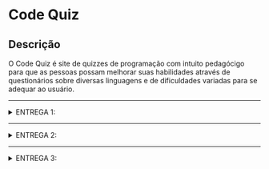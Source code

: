 # Code Quiz

## Descrição
O Code Quiz é site de quizzes de programação com intuito pedagócigo para que as pessoas possam melhorar suas habilidades através de questionários sobre diversas linguagens e de dificuldades variadas para se adequar ao usuário.

---

<details>
<summary>ENTREGA 1:</summary>

## Histórias

Nós criamos um Google Docs com as histórias criadas e seus respectivos cenários de validação para uma melhor visualização. Para acessá-lo, [clique aqui](https://docs.google.com/document/d/1UeAU_MFhKVN97qK53aVPeA1HHAd_CnOmHTp-CfQ48H0/edit?tab=t.0)

## Jira

Criamos um Jira para acompanhar o progresso do projeto e atualizá-lo conforme seu andamento. Segue abaixo as imagens do Backlog e do Quadro ao fim da Entrega 1:


Backlog:


<img width="1440" height="776" alt="Image" src="https://github.com/user-attachments/assets/0abd21bf-e232-4f67-86a4-ba4efa76523a" />


Quadro:


<img width="1440" height="779" alt="Image" src="https://github.com/user-attachments/assets/04993817-7733-43ad-b519-54ea325db1f5" />


## Screencast

Trouxemos aqui um screencast demosntrando o protótipo feito no Figma. Para viasualizá-lo, [clique aqui](https://www.youtube.com/watch?v=9KaoiKV2qA4) (Histórias prototipadas: 1, 2, 3, 5, 8).

## Mapa de telas

[Clique aqui](https://www.canva.com/design/DAGyrq9rwas/b7T0zFltTxqTPScMl9rwhg/view?utm_content=DAGyrq9rwas&utm_campaign=designshare&utm_medium=link2&utm_source=uniquelinks&utlId=h261d96abeb) para ver o mapa de telas do protótipo.
</details>

---

<details>
<summary>ENTREGA 2:</summary>

## Relátorio

Criamos um documento para registrar a divisão e a realização das tarefas. Para acessá-lo, [clique aqui](https://docs.google.com/document/d/1kqsCHQ-e9Ho9ilVLpZDfgsCuCJPcbY5WjvUd7AGKhz8/edit?tab=t.0)

## Jira

Nós atualizamos nosso Jira e marcamos as histórias implementadas nessa entrega. Segue abaixo as imagens do Backlog e do Quadro ao fim da Entrega 2:


Backlog:


<img width="1440" height="775" alt="Image" src="https://github.com/user-attachments/assets/0911edf8-3a92-424f-a7c2-b1143f99e971" />


Quadro:


<img width="1440" height="782" alt="Image" src="https://github.com/user-attachments/assets/2fc77a02-a41d-46d1-905b-5168434aca2f" />


## Screencast

Realizamos um screencast do site em funcionamento já nós servidores da Azure. Para acessar o vídeo, [clique aqui](https://www.youtube.com/watch?v=4BJzT_JRWrQ) (Histórias implementadas: 2, 3, 8).

## Bug/Issue tracker

Nós criamos um bugtracker, onde podemos ver os problemas que ocorreram durante a processo da Entrega 2. 

<img width="1440" height="695" alt="Image" src="https://github.com/user-attachments/assets/31e1663c-55d5-48f0-b4b0-a41c7a649115" />


</details>

---

<details>
<summary>ENTREGA 3:</summary>

## Relatório

Atualizamos o documento de registro da divisão e a realização das tarefas das entregas. Para acessá-lo, [clique aqui]([https://docs.google.com/document/d/1Bmd_qIy34Q8A9SkGD3S7pwBkR9i8a1L9I9klNP_WlF4/edit?usp=sharing](https://docs.google.com/document/d/1kqsCHQ-e9Ho9ilVLpZDfgsCuCJPcbY5WjvUd7AGKhz8/edit?tab=t.0))

## Jira

Nós atualizamos nosso Jira e marcamos as histórias implementadas nesta entrega. Segue abaixo as imagens do Backlog e do Quadro ao fim da Entrega 3:


Backlog:


<img width="1440" height="699" alt="Image" src="https://github.com/user-attachments/assets/29853c7c-0f4f-43f2-9ecd-66eb13389916" />


Quadro:


<img width="1440" height="702" alt="Image" src="https://github.com/user-attachments/assets/6174a70f-c863-4c83-b104-9e227268a531" />


## Screencasts

Realizamos um teste End-To-End nessa entrega para mostrar o fluxo da aplicação, para acessá-lo [clique aqui](https://www.youtube.com/watch?v=sFssyUT0iM8)

Gravamos também um vídeo mostrando o processo de build e deploy automático com o CI/CD, para acessá-lo [clique aqui](https://www.youtube.com/watch?v=Grty1cKuSCw) 

Por fim, gravamos um vídeo mostrando nosso site rodando e apresentando as novas funcionalidades implemnetadas, para acessá-lo [clique aqui]([https://www.youtube.com/watch?v=Grty1cKuSCw](https://youtu.be/_81RyFBqOhM)) (Histórias implementadas: 1 e 5).

## Bug/Issue tracker

Atualizamos nosso bugtracker com os problemas que ocorreram e foram resolvidos durante o processo da Entrega 3. 


<img width="1431" alt="Bug Tracker Entrega 3" src="LINK_DA_IMAGEM_DO_BUG_TRACKER_AQUI" />


</details>
